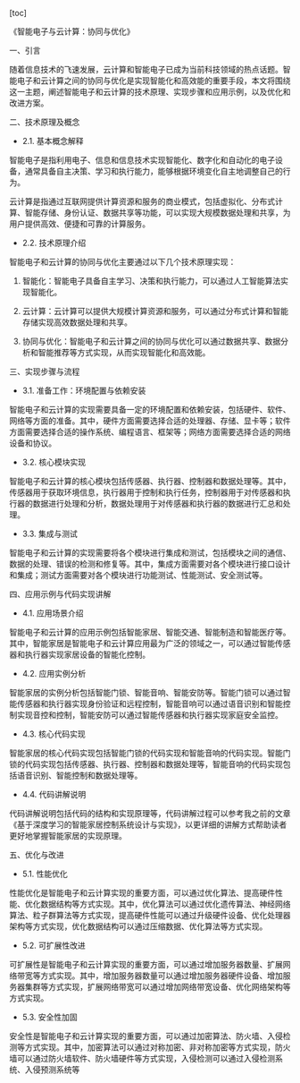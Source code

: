 
[toc]                    
                
                
《智能电子与云计算：协同与优化》

一、引言

随着信息技术的飞速发展，云计算和智能电子已成为当前科技领域的热点话题。智能电子和云计算之间的协同与优化是实现智能化和高效能的重要手段，本文将围绕这一主题，阐述智能电子和云计算的技术原理、实现步骤和应用示例，以及优化和改进方案。

二、技术原理及概念

- 2.1. 基本概念解释

智能电子是指利用电子、信息和信息技术实现智能化、数字化和自动化的电子设备，通常具备自主决策、学习和执行能力，能够根据环境变化自主地调整自己的行为。

云计算是指通过互联网提供计算资源和服务的商业模式，包括虚拟化、分布式计算、智能存储、身份认证、数据共享等功能，可以实现大规模数据处理和共享，为用户提供高效、便捷和可靠的计算服务。

- 2.2. 技术原理介绍

智能电子和云计算的协同与优化主要通过以下几个技术原理实现：

1. 智能化：智能电子具备自主学习、决策和执行能力，可以通过人工智能算法实现智能化。

2. 云计算：云计算可以提供大规模计算资源和服务，可以通过分布式计算和智能存储实现高效数据处理和共享。

3. 协同与优化：智能电子和云计算之间的协同与优化可以通过数据共享、数据分析和智能推荐等方式实现，从而实现智能化和高效能。

三、实现步骤与流程

- 3.1. 准备工作：环境配置与依赖安装

智能电子和云计算的实现需要具备一定的环境配置和依赖安装，包括硬件、软件、网络等方面的准备。其中，硬件方面需要选择合适的处理器、存储、显卡等；软件方面需要选择合适的操作系统、编程语言、框架等；网络方面需要选择合适的网络设备和协议。

- 3.2. 核心模块实现

智能电子和云计算的核心模块包括传感器、执行器、控制器和数据处理等。其中，传感器用于获取环境信息，执行器用于控制和执行任务，控制器用于对传感器和执行器的数据进行处理和分析，数据处理用于对传感器和执行器的数据进行汇总和处理。

- 3.3. 集成与测试

智能电子和云计算的实现需要将各个模块进行集成和测试，包括模块之间的通信、数据的处理、错误的检测和修复等。其中，集成方面需要对各个模块进行接口设计和集成；测试方面需要对各个模块进行功能测试、性能测试、安全测试等。

四、应用示例与代码实现讲解

- 4.1. 应用场景介绍

智能电子和云计算的应用示例包括智能家居、智能交通、智能制造和智能医疗等。其中，智能家居是智能电子和云计算应用最为广泛的领域之一，可以通过智能传感器和执行器实现家居设备的智能化控制。

- 4.2. 应用实例分析

智能家居的实例分析包括智能门锁、智能音响、智能安防等。智能门锁可以通过智能传感器和执行器实现身份验证和远程控制，智能音响可以通过语音识别和智能控制实现音控和控制，智能安防可以通过智能传感器和执行器实现家庭安全监控。

- 4.3. 核心代码实现

智能家居的核心代码实现包括智能门锁的代码实现和智能音响的代码实现。智能门锁的代码实现包括传感器、执行器、控制器和数据处理等，智能音响的代码实现包括语音识别、智能控制和数据处理等。

- 4.4. 代码讲解说明

代码讲解说明包括代码的结构和实现原理等，代码讲解过程可以参考我之前的文章《基于深度学习的智能家居控制系统设计与实现》，以更详细的讲解方式帮助读者更好地掌握智能家居的实现原理。

五、优化与改进

- 5.1. 性能优化

性能优化是智能电子和云计算实现的重要方面，可以通过优化算法、提高硬件性能、优化数据结构等方式实现。其中，优化算法可以通过优化遗传算法、神经网络算法、粒子群算法等方式实现，提高硬件性能可以通过升级硬件设备、优化处理器架构等方式实现，优化数据结构可以通过压缩数据、优化算法等方式实现。

- 5.2. 可扩展性改进

可扩展性是智能电子和云计算实现的重要方面，可以通过增加服务器数量、扩展网络带宽等方式实现。其中，增加服务器数量可以通过增加服务器硬件设备、增加服务器集群等方式实现，扩展网络带宽可以通过增加网络带宽设备、优化网络架构等方式实现。

- 5.3. 安全性加固

安全性是智能电子和云计算实现的重要方面，可以通过加密算法、防火墙、入侵检测等方式实现。其中，加密算法可以通过对称加密、非对称加密等方式实现，防火墙可以通过防火墙软件、防火墙硬件等方式实现，入侵检测可以通过入侵检测系统、入侵预测系统等

